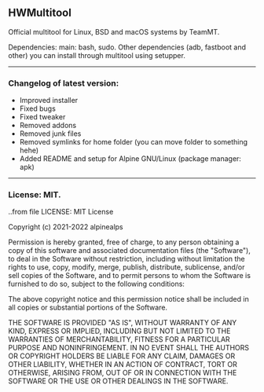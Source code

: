 ## HWMultitool
Official multitool for Linux, BSD and macOS systems by TeamMT.


Dependencies: main: bash, sudo. Other dependencies (adb, fastboot and other) you can install through multitool using setupper.


----

### Changelog of latest version:
* Improved installer
* Fixed bugs
* Fixed tweaker
* Removed addons
* Removed junk files
* Removed symlinks for home folder (you can move folder to something hehe)
* Added README and setup for Alpine GNU/Linux (package manager: apk)

----
### License: MIT.
..from file LICENSE:
MIT License

Copyright (c) 2021-2022 alpinealps

Permission is hereby granted, free of charge, to any person obtaining a copy
of this software and associated documentation files (the "Software"), to deal
in the Software without restriction, including without limitation the rights
to use, copy, modify, merge, publish, distribute, sublicense, and/or sell
copies of the Software, and to permit persons to whom the Software is
furnished to do so, subject to the following conditions:

The above copyright notice and this permission notice shall be included in all
copies or substantial portions of the Software.

THE SOFTWARE IS PROVIDED "AS IS", WITHOUT WARRANTY OF ANY KIND, EXPRESS OR
IMPLIED, INCLUDING BUT NOT LIMITED TO THE WARRANTIES OF MERCHANTABILITY,
FITNESS FOR A PARTICULAR PURPOSE AND NONINFRINGEMENT. IN NO EVENT SHALL THE
AUTHORS OR COPYRIGHT HOLDERS BE LIABLE FOR ANY CLAIM, DAMAGES OR OTHER
LIABILITY, WHETHER IN AN ACTION OF CONTRACT, TORT OR OTHERWISE, ARISING FROM,
OUT OF OR IN CONNECTION WITH THE SOFTWARE OR THE USE OR OTHER DEALINGS IN THE
SOFTWARE.
